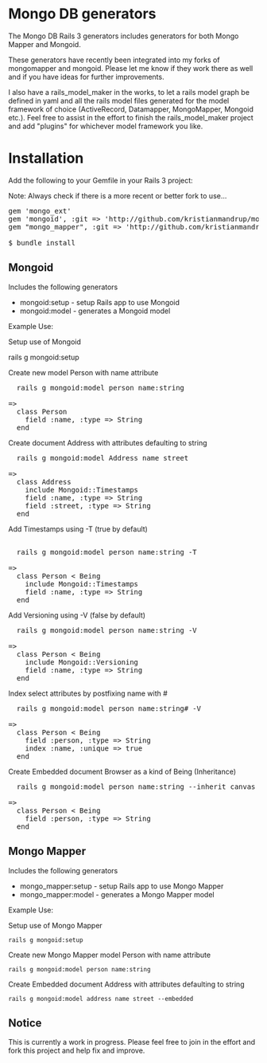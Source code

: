 # Mongo DB generators ##

The Mongo DB Rails 3 generators includes generators for both Mongo Mapper and Mongoid.

These generators have recently been integrated into my forks of mongomapper and mongoid. 
Please let me know if they work there as well and if you have ideas for further improvements. 

I also have a rails_model_maker in the works, to let a rails model graph be defined in yaml and all the rails model files generated for
the model framework of choice (ActiveRecord, Datamapper, MongoMapper, Mongoid etc.). Feel free to assist in the effort to finish the rails_model_maker project
and add "plugins" for whichever model framework you like. 

# Installation ##

Add the following to your Gemfile in your Rails 3 project:

Note: Always check if there is a more recent or better fork to use...

<pre>
gem 'mongo_ext'
gem 'mongoid', :git => 'http://github.com/kristianmandrup/mongoid.git'
gem "mongo_mapper", :git => 'http://github.com/kristianmandrup/mongomapper.git'

$ bundle install
</pre>
  
## Mongoid ##

Includes the following generators
  
* mongoid:setup       - setup Rails app to use Mongoid
* mongoid:model       - generates a Mongoid model

Example Use:

Setup use of Mongoid

  rails g mongoid:setup

Create new model Person with name attribute

<pre>
  rails g mongoid:model person name:string

=>
  class Person 
    field :name, :type => String    
  end
</pre>

Create document Address with attributes defaulting to string  

<pre>
  rails g mongoid:model Address name street                           

=>
  class Address 
    include Mongoid::Timestamps    
    field :name, :type => String    
    field :street, :type => String    
  end
</pre>

Add Timestamps using -T (true by default)
<pre>

  rails g mongoid:model person name:string -T

=>
  class Person < Being
    include Mongoid::Timestamps    
    field :name, :type => String
  end
</pre>

Add Versioning using -V (false by default)

<pre>
  rails g mongoid:model person name:string -V

=>
  class Person < Being
    include Mongoid::Versioning    
    field :name, :type => String
  end
</pre>

Index select attributes by postfixing name with #

<pre>
  rails g mongoid:model person name:string# -V

=>
  class Person < Being
    field :person, :type => String
    index :name, :unique => true      
  end
</pre>

Create Embedded document Browser as a kind of Being (Inheritance) 

<pre>
  rails g mongoid:model person name:string --inherit canvas                           

=>
  class Person < Being
    field :person, :type => String
  end
</pre>
  
## Mongo Mapper ##

Includes the following generators

* mongo_mapper:setup  - setup Rails app to use Mongo Mapper
* mongo_mapper:model  - generates a Mongo Mapper model

Example Use:

Setup use of Mongo Mapper

  `rails g mongoid:setup`

Create new Mongo Mapper model Person with name attribute

  `rails g mongoid:model person name:string`

Create Embedded document Address with attributes defaulting to string

  `rails g mongoid:model address name street --embedded`

## Notice ##

This is currently a work in progress. Please feel free to join in the effort and fork this project and help fix and improve.

